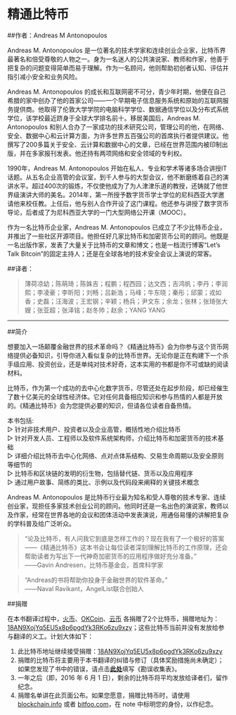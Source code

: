 # 精通比特币

##作者：Andreas M Antonopoulos

Andreas M. Antonopoulos 是一位著名的技术学家和连续创业企业家，比特币界最著名和倍受尊敬的人物之一。身为一名迷人的公共演说家、教师和作家，他善于把复杂的问题变得简单而易于理解。作为一名顾问，他则帮助初创者认知、评估并指引减小安全和业务风险。

Andreas M. Antonopoulos 的成长和互联网密不可分，青少年时期，他便在自己希腊的家中创办了他的首家公司——一个早期电子信息服务系统和原始的互联网服务提供商。他取得了伦敦大学学院的电脑科学学位、数据通信学位以及分布式系统学位，该学校最近跻身于全球大学排名前十。移居美国后，Andreas M. Antonopoulos 和别人合办了一家成功的技术研究公司，管理公司的他，在网络、安全、数据中心和云计算方面，为许多世界五百强公司的首席执行者提供建议。他撰写了200多篇关于安全、云计算和数据中心的文章，已经在世界范围内被印制出版，并在多家报刊发表。他还持有两项网络和安全领域的专利权。

1990年，Andreas M. Antonopoulos 开始在私人、专业和学术等诸多场合讲授IT话题。从五名企业高管的会议室，到千人参与的大型会议，他不断磨练着自己的演讲水平。超过400次的锻炼，不仅使他成为了为人津津乐道的教授，还铸就了他世界级演讲大师的美名。2014年，第一所授予数字货币学士学位的尼科西亚大学邀请他来校任教。上任后，他与别人合作开设了这门课程。他还参与讲授了数字货币导论，后者成了为尼科西亚大学的一门大型网络公开课（MOOC）。

作为一名比特币企业家，Andreas M. Antonopoulos 已成立了不少比特币企业，并推出了一些社区开源项目。他担任好几家比特币和加密货币公司的顾问。他既是一名出版作家，发表了大量关于比特币的文章和博文；也是一档流行博客“Let’s Talk Bitcoin”的固定主持人；还是在全球各地的技术安全会议上演说的常客。

##译者：

> 薄荷凉幼；陈萌琦；陈姝吉；程鹏；程西园；达文西；吉鸿帆；李丹；李润熙；李凌豪；李昕阳；刘畅；吕新浩；马峰；牛东晓；秦彤；邱蒙；戎如香；史磊；汪海波；王宏钢；辛颖；杨兵；尹文东；余龙；张林；张琦张大嫂；张亚超；张泽铭；赵冬帅；赵余；YANG YANG


<hr />

##简介

想要加入一场颠覆金融世界的技术革命吗？《精通比特币》会为你参与这个货币网络提供必备知识，引导你进入看似复杂的比特币世界。无论你是正在构建下一个杀手级应用、投资创业，还是单纯对技术好奇，这本实用的书都是你不可或缺的阅读材料。

比特币，作为第一个成功的去中心化数字货币，尽管还处在起步阶段，却已经催生了数十亿美元的全球性经济体。它对任何具备相应知识和参与热情的人都是开放的。《精通比特币》会为您提供必要的知识，但请各位读者自备热情。

本书包括: 　　
<br>▷ 针对非技术用户、投资者以及企业高管，概括性地介绍比特币
<br>▷ 针对开发人员、工程师以及软件系统架构师，介绍比特币和加密货币的技术基础
<br>▷ 详细介绍比特币去中心化网络、点对点体系结构、交易生命周期以及安全原则等细节的
<br>▷ 比特币和区块链的发明的衍生物，包括替代链、货币以及应用程序
<br>▷ 通过用户故事、简练的类比、示例以及代码段来阐释的关键技术概念

Andreas M. Antonopoulos 是比特币行业最为知名和受人尊敬的技术专家、连续创业家，现担任多家技术创业公司的顾问。他同时还是一名出色的演说家，教师以及作家，经常在世界各地的会议和团体活动中发表演说，用通俗易懂的讲解把复杂的学科普及给广泛听众。

> “论及比特币，有人问我它到底是怎样工作的？现在我有了一个极好的答案——《精通比特币》这本书会让每位读者深刻理解比特币的工作原理，还会帮助读者为写出下一代神奇加密货币的应用程序做好充分准备。”
<br>——Gavin Andresen，比特币基金会，首席科学家

> “Andreas的书将帮助你投身于金融世界的软件革命。”
<br>——Naval Ravikant，AngelList联合创始人

##捐赠

在本书翻译过程中，[火币](https://huobi.com)、[OKCoin](https://okcoin.com)、[云币](https://yunbi.com) 各捐赠了2个比特币，捐赠地址为： [18AN9XojYq5EU5x8p6pgdYk3RKo6zu9xzy](https://blockchain.info/address/18AN9XojYq5EU5x8p6pgdYk3RKo6zu9xzy)；这些比特币当前并没有发放给参与翻译的义工。计划大体如下：

1. 此比特币地址继续接受捐赠：[18AN9XojYq5EU5x8p6pgdYk3RKo6zu9xzy](https://blockchain.info/address/18AN9XojYq5EU5x8p6pgdYk3RKo6zu9xzy)
2. 捐赠的比特币将主要用于本书翻译的纠错与修订（具体奖励措施尚未确定）；如果您发现了书中的错误，请点击[**此处**](http://www.mikecrm.com/f.php?t=rfcRrW)填写《勘误收集表》。
3. 一年之后（即，2016 年 6 月 1 日），剩余的比特币将平均发放给译者们，留作纪念。
4. 捐赠名单讲在此页面公布。如果您愿意，捐赠比特币时，请使用 [blockchain.info](https://blockchain.info) 或者 [bitfoo.com](https://bitfoo.com)，在 note 中标明您的身份，以作纪念。

